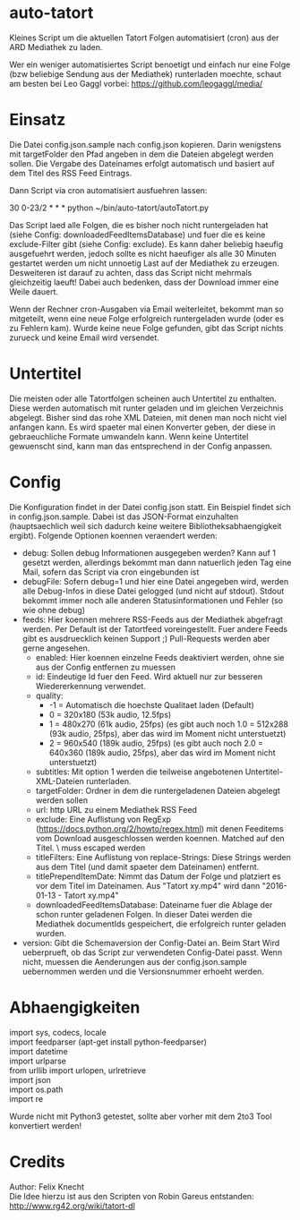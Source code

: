 auto-tatort
===========

Kleines Script um die aktuellen Tatort Folgen automatisiert (cron) aus der ARD Mediathek zu laden.

Wer ein weniger automatisiertes Script benoetigt und einfach nur eine Folge (bzw beliebige Sendung aus der Mediathek) runterladen moechte, schaut am besten bei Leo Gaggl vorbei: https://github.com/leogaggl/media/

Einsatz
=======

Die Datei config.json.sample nach config.json kopieren. Darin wenigstens mit targetFolder den Pfad angeben in dem die Dateien abgelegt werden sollen.
Die Vergabe des Dateinames erfolgt automatisch und basiert auf dem Titel des RSS Feed Eintrags.

Dann Script via cron automatisiert ausfuehren lassen:

30 0-23/2 * * * python ~/bin/auto-tatort/autoTatort.py

Das Script laed alle Folgen, die es bisher noch nicht runtergeladen hat (siehe Config: downloadedFeedItemsDatabase) und fuer die es keine exclude-Filter gibt (siehe Config: exclude). Es kann daher beliebig haeufig ausgefuehrt werden, jedoch sollte es nicht haeufiger als alle 30 Minuten gestartet werden um nicht unnoetig Last auf der Mediathek zu erzeugen. Desweiteren ist darauf zu achten, dass das Script nicht mehrmals gleichzeitig laeuft! Dabei auch bedenken, dass der Download immer eine Weile dauert.

Wenn der Rechner cron-Ausgaben via Email weiterleitet, bekommt man so mitgeteilt, wenn eine neue Folge erfolgreich runtergeladen wurde (oder es zu Fehlern kam). Wurde keine neue Folge gefunden, gibt das Script nichts zurueck und keine Email wird versendet.

Untertitel
==========

Die meisten oder alle Tatortfolgen scheinen auch Untertitel zu enthalten. Diese werden automatisch mit runter geladen und im gleichen Verzeichnis abgelegt. Bisher sind das rohe XML Dateien, mit denen man noch nicht viel anfangen kann. Es wird spaeter mal einen Konverter geben, der diese in gebraeuchliche Formate umwandeln kann.
Wenn keine Untertitel gewuenscht sind, kann man das entsprechend in der Config anpassen.

Config
======

Die Konfiguration findet in der Datei config.json statt. Ein Beispiel findet sich in config.json.sample. Dabei ist das JSON-Format einzuhalten (hauptsaechlich weil sich dadurch keine weitere Bibliotheksabhaengigkeit ergibt).
Folgende Optionen koennen veraendert werden:

- debug: Sollen debug Informationen ausgegeben werden? Kann auf 1 gesetzt werden, allerdings bekommt man dann natuerlich jeden Tag eine Mail, sofern das Script via cron eingebunden ist
- debugFile: Sofern debug=1 und hier eine Datei angegeben wird, werden alle Debug-Infos in diese Datei gelogged (und nicht auf stdout). Stdout bekommt immer noch alle anderen Statusinformationen und Fehler (so wie ohne debug)
- feeds: Hier koennen mehrere RSS-Feeds aus der Mediathek abgefragt werden. Per Default ist der Tatortfeed voreingestellt. Fuer andere Feeds gibt es ausdruecklich keinen Support ;) Pull-Requests werden aber gerne angesehen.
  - enabled: Hier koennen einzelne Feeds deaktiviert werden, ohne sie aus der Config entfernen zu muessen
  - id: Eindeutige Id fuer den Feed. Wird aktuell nur zur besseren Wiedererkennung verwendet.
  - quality:
    - -1 = Automatisch die hoechste Qualitaet laden (Default)
    -  0 = 320x180 (53k audio, 12.5fps)
    -  1 = 480x270 (61k audio, 25fps) (es gibt auch noch 1.0 = 512x288 (93k audio, 25fps), aber das wird im Moment nicht unterstuetzt)
    -  2 = 960x540 (189k audio, 25fps) (es gibt auch noch 2.0 = 640x360 (189k audio, 25fps), aber das wird im Moment nicht unterstuetzt)
  - subtitles: Mit option 1 werden die teilweise angebotenen Untertitel-XML-Dateien runterladen.
  - targetFolder: Ordner in dem die runtergeladenen Dateien abgelegt werden sollen
  - url: http URL zu einem Mediathek RSS Feed
  - exclude: Eine Auflistung von RegExp (https://docs.python.org/2/howto/regex.html) mit denen Feeditems vom Download ausgeschlossen werden koennen. Matched auf den Titel. \ muss escaped werden
  - titleFilters: Eine Auflistung von replace-Strings: Diese Strings werden aus dem Titel (und damit spaeter dem Dateinamen) entfernt.
  - titlePrependItemDate: Nimmt das Datum der Folge und platziert es vor dem Titel im Dateinamen. Aus "Tatort xy.mp4" wird dann "2016-01-13 - Tatort xy.mp4"
  - downloadedFeedItemsDatabase: Dateiname fuer die Ablage der schon runter geladenen Folgen. In dieser Datei werden die Mediathek documentIds gespeichert, die erfolgreich runter geladen wurden.
- version: Gibt die Schemaversion der Config-Datei an. Beim Start Wird ueberprueft, ob das Script zur verwendeten Config-Datei passt. Wenn nicht, muessen die Aenderungen aus der config.json.sample uebernommen werden und die Versionsnummer erhoeht werden.

Abhaengigkeiten
===============

import sys, codecs, locale  
import feedparser (apt-get install python-feedparser)  
import datetime  
import urlparse  
from urllib import urlopen, urlretrieve  
import json  
import os.path  
import re  

Wurde nicht mit Python3 getestet, sollte aber vorher mit dem 2to3 Tool konvertiert werden!

Credits
=======
Author: Felix Knecht  
Die Idee hierzu ist aus den Scripten von Robin Gareus entstanden: http://www.rg42.org/wiki/tatort-dl
